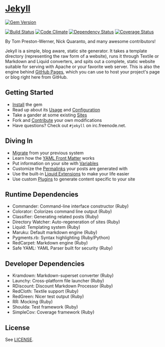 # [Jekyll](http://jekyllrb.com/)

[![Gem Version](https://badge.fury.io/rb/jekyll.png)](http://badge.fury.io/rb/jekyll)

[![Build Status](https://secure.travis-ci.org/jekyll/jekyll.png?branch=master)](https://travis-ci.org/jekyll/jekyll)
[![Code Climate](https://codeclimate.com/github/mojombo/jekyll.png)](https://codeclimate.com/github/mojombo/jekyll)
[![Dependency Status](https://gemnasium.com/mojombo/jekyll.png)](https://gemnasium.com/mojombo/jekyll)
[![Coverage Status](https://coveralls.io/repos/mojombo/jekyll/badge.png)](https://coveralls.io/r/mojombo/jekyll)

By Tom Preston-Werner, Nick Quaranto, and many awesome contributors!

Jekyll is a simple, blog aware, static site generator. It takes a template directory (representing the raw form of a website), runs it through Textile or Markdown and Liquid converters, and spits out a complete, static website suitable for serving with Apache or your favorite web server. This is also the engine behind [GitHub Pages](http://pages.github.com), which you can use to host your project's page or blog right here from GitHub.

## Getting Started

* [Install](http://jekyllrb.com/docs/installation/) the gem
* Read up about its [Usage](http://jekyllrb.com/docs/usage/) and [Configuration](http://jekyllrb.com/docs/configuration/)
* Take a gander at some existing [Sites](http://wiki.github.com/mojombo/jekyll/sites)
* Fork and [Contribute](http://jekyllrb.com/docs/contributing/) your own modifications
* Have questions? Check out `#jekyll` on irc.freenode.net.

## Diving In

* [Migrate](http://jekyllrb.com/docs/migrations/) from your previous system
* Learn how the [YAML Front Matter](http://jekyllrb.com/docs/frontmatter/) works
* Put information on your site with [Variables](http://jekyllrb.com/docs/variables/)
* Customize the [Permalinks](http://jekyllrb.com/docs/permalinks/) your posts are generated with
* Use the built-in [Liquid Extensions](http://jekyllrb.com/docs/templates/) to make your life easier
* Use custom [Plugins](http://jekyllrb.com/docs/plugins/) to generate content specific to your site

## Runtime Dependencies

* Commander: Command-line interface constructor (Ruby)
* Colorator: Colorizes command line output (Ruby)
* Classifier: Generating related posts (Ruby)
* Directory Watcher: Auto-regeneration of sites (Ruby)
* Liquid: Templating system (Ruby)
* Maruku: Default markdown engine (Ruby)
* Pygments.rb: Syntax highlighting (Ruby/Python)
* RedCarpet: Markdown engine (Ruby)
* Safe YAML: YAML Parser built for security (Ruby)

## Developer Dependencies

* Kramdown: Markdown-superset converter (Ruby)
* Launchy: Cross-platform file launcher (Ruby)
* RDiscount: Discount Markdown Processor (Ruby)
* RedCloth: Textile support (Ruby)
* RedGreen: Nicer test output (Ruby)
* RR: Mocking (Ruby)
* Shoulda: Test framework (Ruby)
* SimpleCov: Coverage framework (Ruby)

## License

See [LICENSE](https://github.com/mojombo/jekyll/blob/master/LICENSE).
